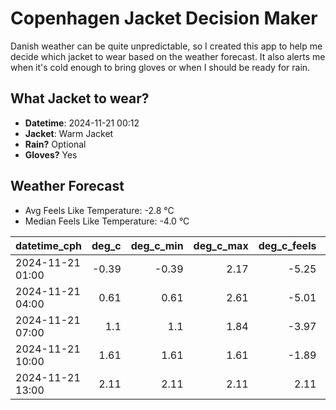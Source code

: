 
# Copenhagen Jacket Decision Maker

Danish weather can be quite unpredictable, so I created this app to help me decide which jacket to wear based on the weather forecast. 
It also alerts me when it's cold enough to bring gloves or when I should be ready for rain.

## What Jacket to wear?

- **Datetime**: 2024-11-21 00:12
- **Jacket**: Warm Jacket
- **Rain?** Optional
- **Gloves?** Yes

## Weather Forecast
- Avg Feels Like Temperature: -2.8 °C
- Median Feels Like Temperature: -4.0 °C

| datetime_cph     |   deg_c |   deg_c_min |   deg_c_max |   deg_c_feels | weather   | wind   | rain   |
|:-----------------|--------:|------------:|------------:|--------------:|:----------|:-------|:-------|
| 2024-11-21 01:00 |   -0.39 |       -0.39 |        2.17 |         -5.25 | Snow      | Low    | None   |
| 2024-11-21 04:00 |    0.61 |        0.61 |        2.61 |         -5.01 | Snow      | High   | None   |
| 2024-11-21 07:00 |    1.1  |        1.1  |        1.84 |         -3.97 | Clouds    | Medium | None   |
| 2024-11-21 10:00 |    1.61 |        1.61 |        1.61 |         -1.89 | Clouds    | Low    | None   |
| 2024-11-21 13:00 |    2.11 |        2.11 |        2.11 |          2.11 | Rain      | Low    | Low    |
        